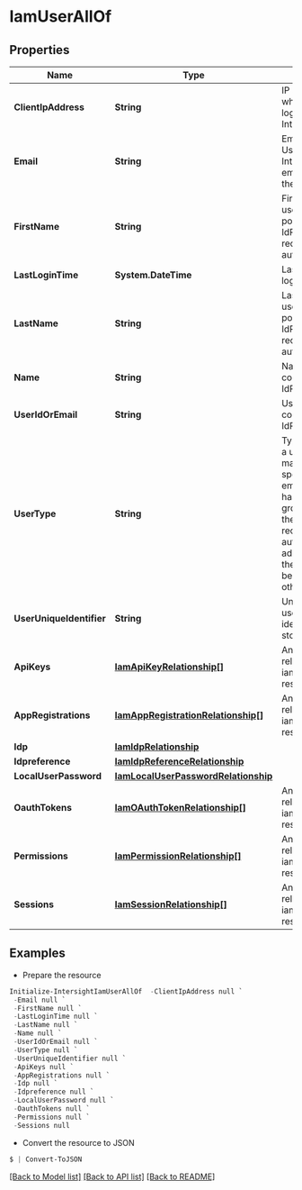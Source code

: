 # IamUserAllOf
## Properties

Name | Type | Description | Notes
------------ | ------------- | ------------- | -------------
**ClientIpAddress** | **String** | IP address from which the user last logged in to Intersight. | [optional] [readonly] 
**Email** | **String** | Email of the user. Users are added to Intersight using the email configured in the IdP. | [optional] 
**FirstName** | **String** | First name of the user. This field is populated from the IdP attributes received after authentication. | [optional] [readonly] 
**LastLoginTime** | **System.DateTime** | Last successful login time for user. | [optional] [readonly] 
**LastName** | **String** | Last name of the user. This field is populated from the IdP attributes received after authentication. | [optional] [readonly] 
**Name** | **String** | Name as configured in the IdP. | [optional] [readonly] 
**UserIdOrEmail** | **String** | UserID or email as configured in the IdP. | [optional] 
**UserType** | **String** | Type of the User. If a user is added manually by specifying the email address, or has logged in using groups, based on the IdP attributes received during authentication. If added manually, the user type will be static, otherwise dynamic. | [optional] [readonly] 
**UserUniqueIdentifier** | **String** | Unique id of the user used by the identity provider to store the user. | [optional] [readonly] 
**ApiKeys** | [**IamApiKeyRelationship[]**](IamApiKeyRelationship.md) | An array of relationships to iamApiKey resources. | [optional] [readonly] 
**AppRegistrations** | [**IamAppRegistrationRelationship[]**](IamAppRegistrationRelationship.md) | An array of relationships to iamAppRegistration resources. | [optional] [readonly] 
**Idp** | [**IamIdpRelationship**](IamIdpRelationship.md) |  | [optional] 
**Idpreference** | [**IamIdpReferenceRelationship**](IamIdpReferenceRelationship.md) |  | [optional] 
**LocalUserPassword** | [**IamLocalUserPasswordRelationship**](IamLocalUserPasswordRelationship.md) |  | [optional] 
**OauthTokens** | [**IamOAuthTokenRelationship[]**](IamOAuthTokenRelationship.md) | An array of relationships to iamOAuthToken resources. | [optional] [readonly] 
**Permissions** | [**IamPermissionRelationship[]**](IamPermissionRelationship.md) | An array of relationships to iamPermission resources. | [optional] 
**Sessions** | [**IamSessionRelationship[]**](IamSessionRelationship.md) | An array of relationships to iamSession resources. | [optional] [readonly] 

## Examples

- Prepare the resource
```powershell
Initialize-IntersightIamUserAllOf  -ClientIpAddress null `
 -Email null `
 -FirstName null `
 -LastLoginTime null `
 -LastName null `
 -Name null `
 -UserIdOrEmail null `
 -UserType null `
 -UserUniqueIdentifier null `
 -ApiKeys null `
 -AppRegistrations null `
 -Idp null `
 -Idpreference null `
 -LocalUserPassword null `
 -OauthTokens null `
 -Permissions null `
 -Sessions null
```

- Convert the resource to JSON
```powershell
$ | Convert-ToJSON
```

[[Back to Model list]](../README.md#documentation-for-models) [[Back to API list]](../README.md#documentation-for-api-endpoints) [[Back to README]](../README.md)

